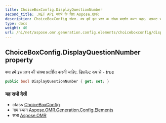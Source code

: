 ```yaml
---
title: ChoiceBoxConfig.DisplayQuestionNumber
second_title: .NET API संदर्भ के लिए Aspose.OMR
description: ChoiceBoxConfig संपत्त. क्य हमें इस प्रश्न क संख्य प्रदर्शत करन चहए. डफ़ल्ट रूप से  true
type: docs
weight: 40
url: /hi/net/aspose.omr.generation.config.elements/choiceboxconfig/displayquestionnumber/
---
```

## ChoiceBoxConfig.DisplayQuestionNumber property

क्या हमें इस प्रश्न की संख्या प्रदर्शित करनी चाहिए. डिफ़ॉल्ट रूप से - true

```csharp
public bool DisplayQuestionNumber { get; set; }
```

### यह सभी देखें

* class [ChoiceBoxConfig](../)
* नाम स्थान [Aspose.OMR.Generation.Config.Elements](../../choiceboxconfig/)
* सभा [Aspose.OMR](../../../)


